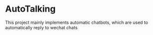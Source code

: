 # AutoTalking
This project mainly implements automatic chatbots, which are used to automatically reply to wechat chats
